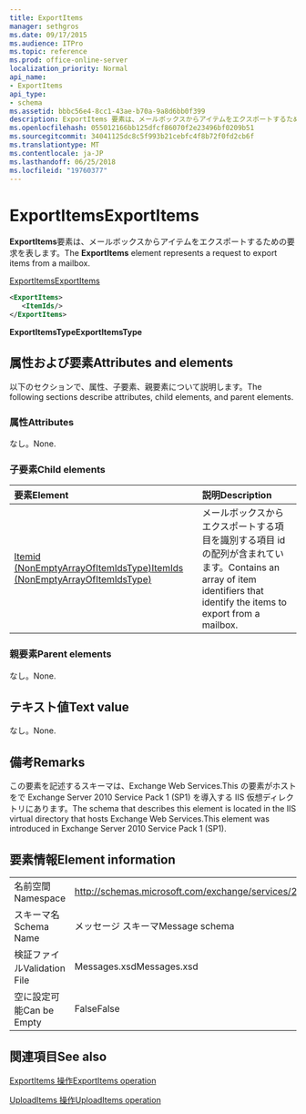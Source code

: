 ```yaml
---
title: ExportItems
manager: sethgros
ms.date: 09/17/2015
ms.audience: ITPro
ms.topic: reference
ms.prod: office-online-server
localization_priority: Normal
api_name:
- ExportItems
api_type:
- schema
ms.assetid: bbbc56e4-8cc1-43ae-b70a-9a8d6bb0f399
description: ExportItems 要素は、メールボックスからアイテムをエクスポートするための要求を表します。
ms.openlocfilehash: 055012166bb125dfcf86070f2e23496bf0209b51
ms.sourcegitcommit: 34041125dc8c5f993b21cebfc4f8b72f0fd2cb6f
ms.translationtype: MT
ms.contentlocale: ja-JP
ms.lasthandoff: 06/25/2018
ms.locfileid: "19760377"
---
```

# <a name="exportitems"></a><span data-ttu-id="87001-103">ExportItems</span><span class="sxs-lookup"><span data-stu-id="87001-103">ExportItems</span></span>

<span data-ttu-id="87001-104">**ExportItems**要素は、メールボックスからアイテムをエクスポートするための要求を表します。</span><span class="sxs-lookup"><span data-stu-id="87001-104">The **ExportItems** element represents a request to export items from a mailbox.</span></span> 
  
[<span data-ttu-id="87001-105">ExportItems</span><span class="sxs-lookup"><span data-stu-id="87001-105">ExportItems</span></span>](exportitems.md)
  
```XML
<ExportItems>
   <ItemIds/>
</ExportItems>
```

 <span data-ttu-id="87001-106">**ExportItemsType**</span><span class="sxs-lookup"><span data-stu-id="87001-106">**ExportItemsType**</span></span>
## <a name="attributes-and-elements"></a><span data-ttu-id="87001-107">属性および要素</span><span class="sxs-lookup"><span data-stu-id="87001-107">Attributes and elements</span></span>

<span data-ttu-id="87001-108">以下のセクションで、属性、子要素、親要素について説明します。</span><span class="sxs-lookup"><span data-stu-id="87001-108">The following sections describe attributes, child elements, and parent elements.</span></span>
  
### <a name="attributes"></a><span data-ttu-id="87001-109">属性</span><span class="sxs-lookup"><span data-stu-id="87001-109">Attributes</span></span>

<span data-ttu-id="87001-110">なし。</span><span class="sxs-lookup"><span data-stu-id="87001-110">None.</span></span>
  
### <a name="child-elements"></a><span data-ttu-id="87001-111">子要素</span><span class="sxs-lookup"><span data-stu-id="87001-111">Child elements</span></span>

|<span data-ttu-id="87001-112">**要素**</span><span class="sxs-lookup"><span data-stu-id="87001-112">**Element**</span></span>|<span data-ttu-id="87001-113">**説明**</span><span class="sxs-lookup"><span data-stu-id="87001-113">**Description**</span></span>|
|:-----|:-----|
|[<span data-ttu-id="87001-114">Itemid (NonEmptyArrayOfItemIdsType)</span><span class="sxs-lookup"><span data-stu-id="87001-114">ItemIds (NonEmptyArrayOfItemIdsType)</span></span>](itemids-nonemptyarrayofitemidstype.md) <br/> |<span data-ttu-id="87001-115">メールボックスからエクスポートする項目を識別する項目 id の配列が含まれています。</span><span class="sxs-lookup"><span data-stu-id="87001-115">Contains an array of item identifiers that identify the items to export from a mailbox.</span></span>  <br/> |
   
### <a name="parent-elements"></a><span data-ttu-id="87001-116">親要素</span><span class="sxs-lookup"><span data-stu-id="87001-116">Parent elements</span></span>

<span data-ttu-id="87001-117">なし。</span><span class="sxs-lookup"><span data-stu-id="87001-117">None.</span></span>
  
## <a name="text-value"></a><span data-ttu-id="87001-118">テキスト値</span><span class="sxs-lookup"><span data-stu-id="87001-118">Text value</span></span>

<span data-ttu-id="87001-119">なし。</span><span class="sxs-lookup"><span data-stu-id="87001-119">None.</span></span>
  
## <a name="remarks"></a><span data-ttu-id="87001-120">備考</span><span class="sxs-lookup"><span data-stu-id="87001-120">Remarks</span></span>

<span data-ttu-id="87001-121">この要素を記述するスキーマは、Exchange Web Services.This の要素がホストをで Exchange Server 2010 Service Pack 1 (SP1) を導入する IIS 仮想ディレクトリにあります。</span><span class="sxs-lookup"><span data-stu-id="87001-121">The schema that describes this element is located in the IIS virtual directory that hosts Exchange Web Services.This element was introduced in Exchange Server 2010 Service Pack 1 (SP1).</span></span>
  
## <a name="element-information"></a><span data-ttu-id="87001-122">要素情報</span><span class="sxs-lookup"><span data-stu-id="87001-122">Element information</span></span>

|||
|:-----|:-----|
|<span data-ttu-id="87001-123">名前空間</span><span class="sxs-lookup"><span data-stu-id="87001-123">Namespace</span></span>  <br/> |http://schemas.microsoft.com/exchange/services/2006/messages  <br/> |
|<span data-ttu-id="87001-124">スキーマ名</span><span class="sxs-lookup"><span data-stu-id="87001-124">Schema Name</span></span>  <br/> |<span data-ttu-id="87001-125">メッセージ スキーマ</span><span class="sxs-lookup"><span data-stu-id="87001-125">Message schema</span></span>  <br/> |
|<span data-ttu-id="87001-126">検証ファイル</span><span class="sxs-lookup"><span data-stu-id="87001-126">Validation File</span></span>  <br/> |<span data-ttu-id="87001-127">Messages.xsd</span><span class="sxs-lookup"><span data-stu-id="87001-127">Messages.xsd</span></span>  <br/> |
|<span data-ttu-id="87001-128">空に設定可能</span><span class="sxs-lookup"><span data-stu-id="87001-128">Can be Empty</span></span>  <br/> |<span data-ttu-id="87001-129">False</span><span class="sxs-lookup"><span data-stu-id="87001-129">False</span></span>  <br/> |
   
## <a name="see-also"></a><span data-ttu-id="87001-130">関連項目</span><span class="sxs-lookup"><span data-stu-id="87001-130">See also</span></span>



[<span data-ttu-id="87001-131">ExportItems 操作</span><span class="sxs-lookup"><span data-stu-id="87001-131">ExportItems operation</span></span>](exportitems-operation.md)
  
[<span data-ttu-id="87001-132">UploadItems 操作</span><span class="sxs-lookup"><span data-stu-id="87001-132">UploadItems operation</span></span>](uploaditems-operation.md)

